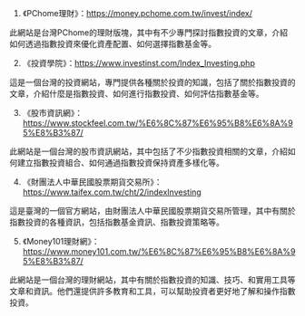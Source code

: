 

1. 《PChome理財》：https://money.pchome.com.tw/invest/index/

此網站是台灣PChome的理財版塊，其中有不少專門探討指數投資的文章，介紹如何透過指數投資來優化資產配置、如何選擇指數基金等。

2. 《投資學院》：https://www.investinst.com/Index_Investing.php

這是一個台灣的投資網站，專門提供各種關於投資的知識，包括了關於指數投資的文章，介紹什麼是指數投資、如何進行指數投資、如何評估指數基金等。

3. 《股市資訊網》：https://www.stockfeel.com.tw/%E6%8C%87%E6%95%B8%E6%8A%95%E8%B3%87/

此網站是一個台灣的股市資訊網站，其中包括了不少指數投資相關的文章，介紹如何建立指數投資組合、如何通過指數投資保持資產多樣化等。

4. 《財團法人中華民國股票期貨交易所》：https://www.taifex.com.tw/cht/2/indexInvesting

這是臺灣的一個官方網站，由財團法人中華民國股票期貨交易所管理，其中有關於指數投資的各種資訊，包括指數基金資訊、指數投資策略等。

5. 《Money101理財網》：https://www.money101.com.tw/%E6%8C%87%E6%95%B8%E6%8A%95%E8%B3%87/

此網站是一個台灣的理財網站，其中有關於指數投資的知識、技巧、和實用工具等文章和資訊。他們還提供許多教育和工具，可以幫助投資者更好地了解和操作指數投資。